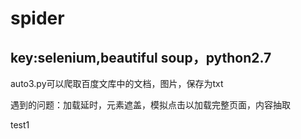 # spider
## key:selenium,beautiful soup，python2.7
auto3.py可以爬取百度文库中的文档，图片，保存为txt

遇到的问题：加载延时，元素遮盖，模拟点击以加载完整页面，内容抽取

test1
